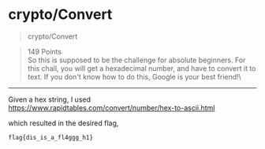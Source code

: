 # crypto/Convert

>crypto/Convert

>149 Points\
>So this is supposed to be the challenge for absolute beginners. For this chall, you will get a hexadecimal number, and have to convert it to text. If you don't know how to do this, Google is your best friend!\

***

Given a hex string, I used https://www.rapidtables.com/convert/number/hex-to-ascii.html

which resulted in the desired flag,
```
flag{dis_is_a_fl4ggg_h1}
```
